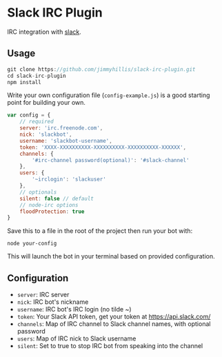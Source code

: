 # Slack IRC Plugin

IRC integration with [slack](http://slack.com).

## Usage

```javascript
git clone https://github.com/jimmyhillis/slack-irc-plugin.git
cd slack-irc-plugin
npm install
```

Write your own configuration file (`config-example.js`) is a good starting point for building your own.

```javascript
var config = {
    // required
    server: 'irc.freenode.com',
    nick: 'slackbot',
    username: 'slackbot-username',
    token: 'XXXX-XXXXXXXXXX-XXXXXXXXXX-XXXXXXXXXX-XXXXXX',
    channels: {
        '#irc-channel password(optional)': '#slack-channel'
    },
    users: {
        '~irclogin': 'slackuser'
    },
    // optionals
    silent: false // default
    // node-irc options
    floodProtection: true
}
```

Save this to a file in the root of the project then run your bot with:

    node your-config

This will launch the bot in your terminal based on provided configuration.

## Configuration

- `server`: IRC server
- `nick`: IRC bot's nickname
- `username`: IRC bot's IRC login (no tilde ~)
- `token`: Your Slack API token, get your token at https://api.slack.com/
- `channels`: Map of IRC channel to Slack channel names, with optional password
- `users`: Map of IRC nick to Slack username
- `silent`: Set to true to stop IRC bot from speaking into the channel

